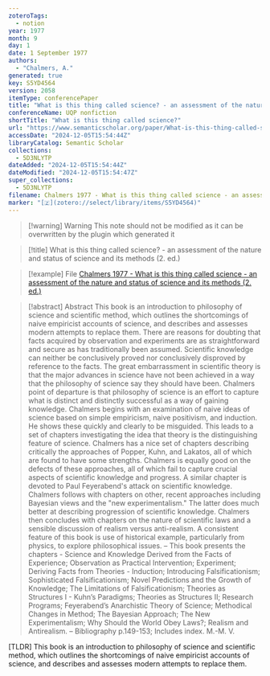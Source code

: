 ```yaml
---
zoteroTags:
  - notion
year: 1977
month: 9
day: 1
date: 1 September 1977
authors:
  - "Chalmers, A."
generated: true
key: S5YD4564
version: 2058
itemType: conferencePaper
title: "What is this thing called science? - an assessment of the nature and status of science and its methods (2. ed.)"
conferenceName: UQP nonfiction
shortTitle: "What is this thing called science?"
url: "https://www.semanticscholar.org/paper/What-is-this-thing-called-science-an-assessment-of-Chalmers/bb6d052808266c133b1b72e822dbdc1462518d3c"
accessDate: "2024-12-05T15:54:44Z"
libraryCatalog: Semantic Scholar
collections:
  - 5D3NLYTP
dateAdded: "2024-12-05T15:54:44Z"
dateModified: "2024-12-05T15:54:47Z"
super_collections:
  - 5D3NLYTP
filename: Chalmers 1977 - What is this thing called science - an assessment of the nature and status of science and its methods (2. ed.)
marker: "[🇿](zotero://select/library/items/S5YD4564)"
---
```


>[!warning] Warning
> This note should not be modified as it can be overwritten by the plugin which generated it

> [!title] What is this thing called science? - an assessment of the nature and status of science and its methods (2. ed.)

> [!example] File
> [Chalmers 1977 - What is this thing called science - an assessment of the nature and status of science and its methods (2. ed.)](Chalmers%201977%20-%20What%20is%20this%20thing%20called%20science%20-%20an%20assessment%20of%20the%20nature%20and%20status%20of%20science%20and%20its%20methods%20(2.%20ed.).pdf)

> [!abstract] Abstract
> This book is an introduction to philosophy of science and scientific method, which outlines the shortcomings of naive empiricist accounts of science, and describes and assesses modern attempts to replace them. There are reasons for doubting that facts acquired by observation and experiments are as straightforward and secure as has traditionally been assumed. Scientific knowledge can neither be conclusively proved nor conclusively disproved by reference to the facts. The great embarrassment in scientific theory is that the major advances in science have not been achieved in a way that the philosophy of science say they should have been. Chalmers point of departure is that philosophy of science is an effort to capture what is distinct and distinctly successful as a way of gaining knowledge. Chalmers begins with an examination of naive ideas of science based on simple empiricism, naive positivism, and induction. He shows these quickly and clearly to be misguided. This leads to a set of chapters investigating the idea that theory is the distinguishing feature of science. Chalmers has a nice set of chapters describing critically the approaches of Popper, Kuhn, and Lakatos, all of which are found to have some strengths. Chalmers is equally good on the defects of these approaches, all of which fail to capture crucial aspects of scientific knowledge and progress. A similar chapter is devoted to Paul Feyerabend's attack on scientific knowledge. Chalmers follows with chapters on other, recent approaches including Bayesian views and the "new experimentalism." The latter does much better at describing progression of scientific knowledge. Chalmers then concludes with chapters on the nature of scientific laws and a sensible discussion of realism versus anti-realism. A consistent feature of this book is use of historical example, particularly from physics, to explore philosophical issues. – This book presents the chapters - Science and Knowledge Derived from the Facts of Experience; Observation as Practical Intervention; Experiment; Deriving Facts from Theories - Induction; Introducing Falsificationism; Sophisticated Falsificationism; Novel Predictions and the Growth of Knowledge; The Limitations of Falsificationism; Theories as Structures I - Kuhn’s Paradigms; Theories as Structures II; Research Programs; Feyerabend’s Anarchistic Theory of Science; Methodical Changes in Method; The Bayesian Approach; The New Experimentalism; Why Should the World Obey Laws?; Realism and Antirealism. – Bibliography p.149-153; Includes index. M.-M. V.

[TLDR] This book is an introduction to philosophy of science and scientific method, which outlines the shortcomings of naive empiricist accounts of science, and describes and assesses modern attempts to replace them.

